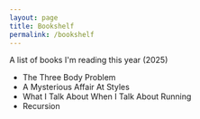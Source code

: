 ```yaml
---
layout: page
title: Bookshelf
permalink: /bookshelf
---
```


A list of books I'm reading this year (2025)

* The Three Body Problem
* A Mysterious Affair At Styles
* What I Talk About When I Talk About Running
* Recursion
